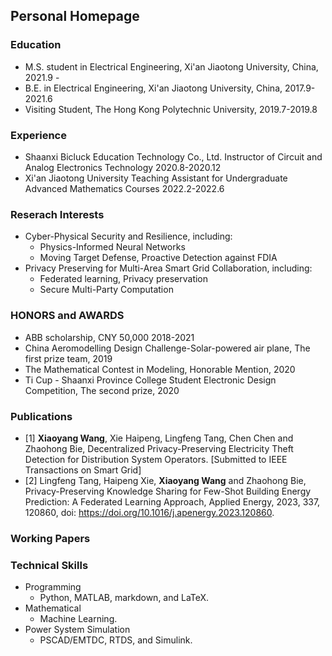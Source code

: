 ## Personal Homepage

### Education
* M.S. student in Electrical Engineering, Xi'an Jiaotong University, China, 2021.9 - 
* B.E. in Electrical Engineering, Xi'an Jiaotong University, China, 2017.9-2021.6
* Visiting Student, The Hong Kong Polytechnic University, 2019.7-2019.8
 
### Experience
* Shaanxi Bicluck Education Technology Co., Ltd.   Instructor of Circuit and Analog Electronics Technology   2020.8-2020.12
* Xi'an Jiaotong University  Teaching Assistant for Undergraduate Advanced Mathematics Courses    2022.2-2022.6

### Reserach Interests
* Cyber-Physical Security and Resilience, including:
  * Physics-Informed Neural Networks
  * Moving Target Defense, Proactive Detection against FDIA
* Privacy Preserving for Multi-Area Smart Grid Collaboration, including:
  * Federated learning, Privacy preservation
  * Secure Multi-Party Computation

### HONORS and AWARDS
* ABB scholarship, CNY 50,000 2018-2021
* China Aeromodelling Design Challenge-Solar-powered air plane, The first prize team,   2019
* The Mathematical Contest in Modeling, Honorable Mention,  2020
* Ti Cup - Shaanxi Province College Student Electronic Design Competition, The second prize, 2020

### Publications
* [1] **Xiaoyang Wang**, Xie Haipeng, Lingfeng Tang, Chen Chen and Zhaohong Bie, Decentralized Privacy-Preserving Electricity Theft Detection for Distribution System Operators. [Submitted to IEEE Transactions on Smart Grid]
* [2] Lingfeng Tang, Haipeng Xie, **Xiaoyang Wang** and Zhaohong Bie, Privacy-Preserving Knowledge Sharing for Few-Shot Building Energy Prediction: A Federated Learning Approach, Applied Energy, 2023, 337, 120860, doi: https://doi.org/10.1016/j.apenergy.2023.120860.

### Working Papers

### Technical Skills
* Programming
  * Python, MATLAB, markdown, and LaTeX.
* Mathematical
  * Machine Learning.
* Power System Simulation
  * PSCAD/EMTDC, RTDS, and Simulink.
